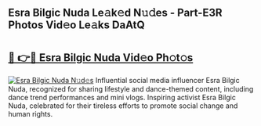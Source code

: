 ## Esra Bilgic Nuda Le𝚊k𝚎d N𝚞𝚍es - Part-E3R Photos Vid𝚎o Le𝚊ks DaAtQ

# <h2><a href="http://fbco9p.evod.top/?m=Esra+Bilgic+Nuda">🔗 👉🔴 Esra Bilgic Nuda Vid𝚎o Ph𝚘t𝚘s</a></h2>

[![Esra Bilgic Nuda N𝚞d𝚎s](https://i.imgur.com/8V9OHl7.gif)](http://fbco9p.evod.top/?m=Esra+Bilgic+Nuda)
Influential social media influencer Esra Bilgic Nuda, recognized for sharing lifestyle and dance-themed content, including dance trend performances and mini vlogs. Inspiring activist Esra Bilgic Nuda, celebrated for their tireless efforts to promote social change and human rights. 
